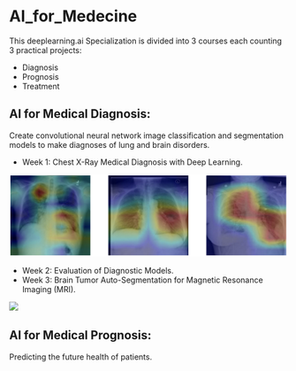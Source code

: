 # AI_for_Medecine


This deeplearning.ai Specialization is divided into 3 courses each counting 3 practical projects:
- Diagnosis
- Prognosis
- Treatment

## AI for Medical Diagnosis:
Create convolutional neural network image classification and segmentation models to make diagnoses of lung and brain disorders. 

- Week 1: Chest X-Ray Medical Diagnosis with Deep Learning.

![](AI4M_Diagnosis/week_1/utf-8''xray-header-image.png)

- Week 2: Evaluation of Diagnostic Models.
- Week 3: Brain Tumor Auto-Segmentation for Magnetic Resonance Imaging (MRI).

![](AI4M_Diagnosis/week_3/utf-8''gif_out.gif)


## AI for Medical Prognosis:
Predicting the future health of patients.


